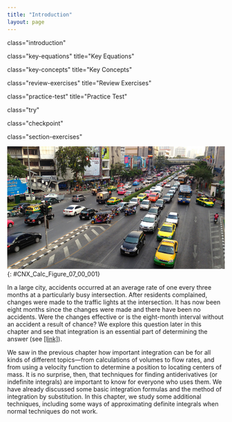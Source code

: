 ```yaml
---
title: "Introduction"
layout: page
---
```



<cnx-pi data-type="cnx.flag.introduction"> class="introduction" </cnx-pi>

<cnx-pi data-type="cnx.eoc">class="key-equations" title="Key Equations"</cnx-pi>

<cnx-pi data-type="cnx.eoc">class="key-concepts" title="Key Concepts"</cnx-pi>

<cnx-pi data-type="cnx.eoc">class="review-exercises" title="Review Exercises"</cnx-pi>

<cnx-pi data-type="cnx.eoc">class="practice-test" title="Practice Test"</cnx-pi>

<cnx-pi data-type="cnx.answers">class="try"</cnx-pi>

<cnx-pi data-type="cnx.answers">class="checkpoint"</cnx-pi>

<cnx-pi data-type="cnx.answers">class="section-exercises"</cnx-pi>

 ![This is a picture of a city street with a traffic signal. The picture has very busy lanes of traffic in both directions.](../resources/CNX_Calc_Figure_07_00_001.jpg "Careful planning of traffic signals can prevent or reduce the number of accidents at busy intersections. (credit: modification of work by David McKelvey, Flickr)"){: #CNX_Calc_Figure_07_00_001}

In a large city, accidents occurred at an average rate of one every three months at a particularly busy intersection. After residents complained, changes were made to the traffic lights at the intersection. It has now been eight months since the changes were made and there have been no accidents. Were the changes effective or is the eight-month interval without an accident a result of chance? We explore this question later in this chapter and see that integration is an essential part of determining the answer (see [\[link\]](/m53686#fs-id1165043021843)).

We saw in the previous chapter how important integration can be for all kinds of different topics—from calculations of volumes to flow rates, and from using a velocity function to determine a position to locating centers of mass. It is no surprise, then, that techniques for finding antiderivatives (or indefinite integrals) are important to know for everyone who uses them. We have already discussed some basic integration formulas and the method of integration by substitution. In this chapter, we study some additional techniques, including some ways of approximating definite integrals when normal techniques do not work.

